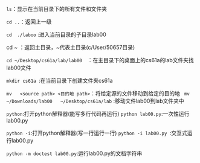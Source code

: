 
`ls`：显示在当前目录下的所有文件和文件夹

`cd ..`：返回上一级

```cd  ./laboo```  :进入当前目录的子目录lab00

cd ~ ：返回主目录，~代表主目录(c/User/50657目录)

 ```cd ~/Desktop/cs61a/lab/lab00  ```：在主目录下的桌面上的cs61a的lab文件夹找lab00文件

```mkdir cs61a ```:在当前目录下创建文件夹cs61a

```mv   <source path> <目的地 path>```：将给定源的文件移动到给定的目的地
``` mv  ~/Downloads/lab00   ~/Desktop/cs61a/lab``` :移动文件lab00到lab文件夹中

```python```:打开python解释器(能写多行代码再运行)
```python lab00.py```:一次性运行lab00.py

```python -i```:打开python解释器(写一行运行一行)
```python -i lab00.py ```:交互式运行lab00.py

```python -m doctest lab00.py```:运行lab00.py的文档字符串
